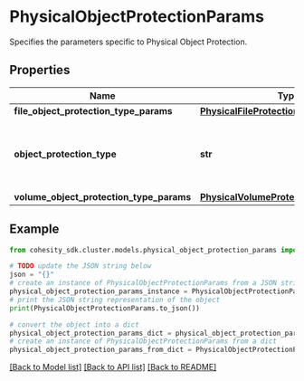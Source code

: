 # PhysicalObjectProtectionParams

Specifies the parameters specific to Physical Object Protection.

## Properties

Name | Type | Description | Notes
------------ | ------------- | ------------- | -------------
**file_object_protection_type_params** | [**PhysicalFileProtectionGroupParams**](PhysicalFileProtectionGroupParams.md) |  | [optional] 
**object_protection_type** | **str** | Specifies the Physical Object Protection type. | 
**volume_object_protection_type_params** | [**PhysicalVolumeProtectionGroupParams**](PhysicalVolumeProtectionGroupParams.md) |  | [optional] 

## Example

```python
from cohesity_sdk.cluster.models.physical_object_protection_params import PhysicalObjectProtectionParams

# TODO update the JSON string below
json = "{}"
# create an instance of PhysicalObjectProtectionParams from a JSON string
physical_object_protection_params_instance = PhysicalObjectProtectionParams.from_json(json)
# print the JSON string representation of the object
print(PhysicalObjectProtectionParams.to_json())

# convert the object into a dict
physical_object_protection_params_dict = physical_object_protection_params_instance.to_dict()
# create an instance of PhysicalObjectProtectionParams from a dict
physical_object_protection_params_from_dict = PhysicalObjectProtectionParams.from_dict(physical_object_protection_params_dict)
```
[[Back to Model list]](../README.md#documentation-for-models) [[Back to API list]](../README.md#documentation-for-api-endpoints) [[Back to README]](../README.md)


